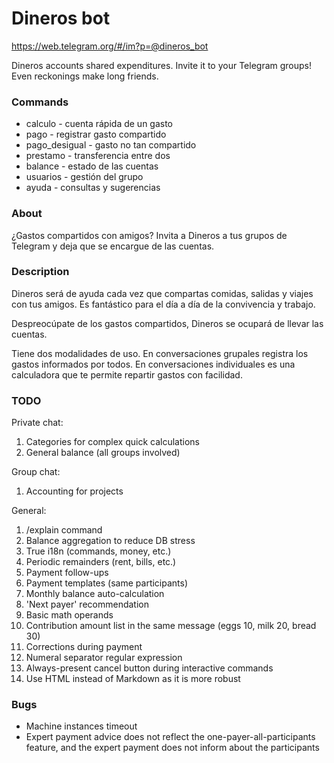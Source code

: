 # Dineros bot

https://web.telegram.org/#/im?p=@dineros_bot

Dineros accounts shared expenditures.
Invite it to your Telegram groups!
Even reckonings make long friends.

### Commands
* calculo - cuenta rápida de un gasto
* pago - registrar gasto compartido
* pago_desigual - gasto no tan compartido
* prestamo - transferencia entre dos
* balance - estado de las cuentas
* usuarios - gestión del grupo
* ayuda - consultas y sugerencias

### About
¿Gastos compartidos con amigos? Invita a Dineros a tus grupos de Telegram y deja que se encargue de las cuentas.

### Description
Dineros será de ayuda cada vez que compartas comidas, salidas y viajes con tus amigos. Es fantástico para el día a día de la convivencia y trabajo.

Despreocúpate de los gastos compartidos, Dineros se ocupará de llevar las cuentas.

Tiene dos modalidades de uso. En conversaciones grupales registra los gastos informados por todos. En conversaciones individuales es una calculadora que te permite repartir gastos con facilidad.


### TODO
Private chat:

1. Categories for complex quick calculations
2. General balance (all groups involved)

Group chat:

1. Accounting for projects

General:

1. /explain command
2. Balance aggregation to reduce DB stress
3. True i18n (commands, money, etc.)
4. Periodic remainders (rent, bills, etc.)
5. Payment follow-ups
6. Payment templates (same participants)
7. Monthly balance auto-calculation
8. 'Next payer' recommendation
9. Basic math operands
10. Contribution amount list in the same message (eggs 10, milk 20, bread 30)
12. Corrections during payment
13. Numeral separator regular expression
14. Always-present cancel button during interactive commands
15. Use HTML instead of Markdown as it is more robust

### Bugs

* Machine instances timeout
* Expert payment advice does not reflect the one-payer-all-participants
  feature, and the expert payment does not inform about the participants
